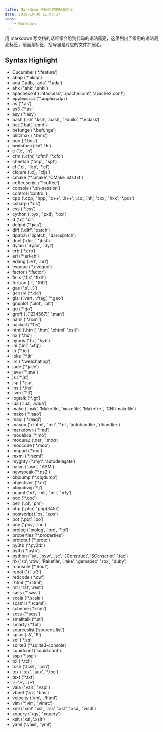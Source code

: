 ```yaml
---
title: Markdown 代码高亮的标记大全
date: 2018-10-30 21:43:37
tags:
    - Markdown
---
```


用 markdown 写文档的话经常会用到代码的语法高亮，这里列出了常用的语法高亮标签，前面是标签，括号里是对应的文件扩展名。

<!--more-->

## Syntax Highlight

- Cucumber (‘*.feature’)
- abap (‘*.abap’)
- ada (‘.adb’, ‘.ads’, ‘*.ada’)
- ahk (‘.ahk’, ‘.ahkl’)
- apacheconf (‘.htaccess’, ‘apache.conf’, ‘apache2.conf’)
- applescript (‘*.applescript’)
- as (‘*.as’)
- as3 (‘*.as’)
- asy (‘*.asy’)
- bash (‘.sh’, ‘.ksh’, ‘.bash’, ‘.ebuild’, ‘*.eclass’)
- bat (‘.bat’, ‘.cmd’)
- befunge (‘*.befunge’)
- blitzmax (‘*.bmx’)
- boo (‘*.boo’)
- brainfuck (‘.bf’, ‘.b’)
- c (‘.c’, ‘.h’)
- cfm (‘.cfm’, ‘.cfml’, ‘*.cfc’)
- cheetah (‘.tmpl’, ‘.spt’)
- cl (‘.cl’, ‘.lisp’, ‘*.el’)
- clojure (‘.clj’, ‘.cljs’)
- cmake (‘*.cmake’, ‘CMakeLists.txt’)
- coffeescript (‘*.coffee’)
- console (‘*.sh-session’)
- control (‘control’)
- cpp (‘.cpp’, ‘.hpp’, ‘.c++’, ‘.h++’, ‘.cc’, ‘.hh’, ‘.cxx’, ‘.hxx’, ‘*.pde’)
- csharp (‘*.cs’)
- css (‘*.css’)
- cython (‘.pyx’, ‘.pxd’, ‘*.pxi’)
- d (‘.d’, ‘.di’)
- delphi (‘*.pas’)
- diff (‘.diff’, ‘.patch’)
- dpatch (‘.dpatch’, ‘.darcspatch’)
- duel (‘.duel’, ‘.jbst’)
- dylan (‘.dylan’, ‘.dyl’)
- erb (‘*.erb’)
- erl (‘*.erl-sh’)
- erlang (‘.erl’, ‘.hrl’)
- evoque (‘*.evoque’)
- factor (‘*.factor’)
- felix (‘.flx’, ‘.flxh’)
- fortran (‘.f’, ‘.f90’)
- gas (‘.s’, ‘.S’)
- genshi (‘*.kid’)
- glsl (‘.vert’, ‘.frag’, ‘*.geo’)
- gnuplot (‘.plot’, ‘.plt’)
- go (‘*.go’)
- groff (‘.(1234567)’, ‘.man’)
- haml (‘*.haml’)
- haskell (‘*.hs’)
- html (‘.html’, ‘.htm’, ‘.xhtml’, ‘.xslt’)
- hx (‘*.hx’)
- hybris (‘.hy’, ‘.hyb’)
- ini (‘.ini’, ‘.cfg’)
- io (‘*.io’)
- ioke (‘*.ik’)
- irc (‘*.weechatlog’)
- jade (‘*.jade’)
- java (‘*.java’)
- js (‘*.js’)
- jsp (‘*.jsp’)
- lhs (‘*.lhs’)
- llvm (‘*.ll’)
- logtalk (‘*.lgt’)
- lua (‘.lua’, ‘.wlua’)
- make (‘.mak’, ‘Makefile’, ‘makefile’, ‘Makefile.‘, ‘GNUmakefile’)
- mako (‘*.mao’)
- maql (‘*.maql’)
- mason (‘.mhtml’, ‘.mc’, ‘*.mi’, ‘autohandler’, ‘dhandler’)
- markdown (‘*.md’)
- modelica (‘*.mo’)
- modula2 (‘.def’, ‘.mod’)
- moocode (‘*.moo’)
- mupad (‘*.mu’)
- mxml (‘*.mxml’)
- myghty (‘*.myt’, ‘autodelegate’)
- nasm (‘.asm’, ‘.ASM’)
- newspeak (‘*.ns2’)
- objdump (‘*.objdump’)
- objectivec (‘*.m’)
- objectivej (‘*.j’)
- ocaml (‘.ml’, ‘.mli’, ‘.mll’, ‘.mly’)
- ooc (‘*.ooc’)
- perl (‘.pl’, ‘.pm’)
- php (‘.php’, ‘.php(345)’)
- postscript (‘.ps’, ‘.eps’)
- pot (‘.pot’, ‘.po’)
- pov (‘.pov’, ‘.inc’)
- prolog (‘.prolog’, ‘.pro’, ‘*.pl’)
- properties (‘*.properties’)
- protobuf (‘*.proto’)
- py3tb (‘*.py3tb’)
- pytb (‘*.pytb’)
- python (‘.py’, ‘.pyw’, ‘.sc’, ‘SConstruct’, ‘SConscript’, ‘.tac’)
- rb (‘.rb’, ‘.rbw’, ‘Rakefile’, ‘.rake’, ‘.gemspec’, ‘.rbx’, ‘.duby’)
- rconsole (‘*.Rout’)
- rebol (‘.r’, ‘.r3’)
- redcode (‘*.cw’)
- rhtml (‘*.rhtml’)
- rst (‘.rst’, ‘.rest’)
- sass (‘*.sass’)
- scala (‘*.scala’)
- scaml (‘*.scaml’)
- scheme (‘*.scm’)
- scss (‘*.scss’)
- smalltalk (‘*.st’)
- smarty (‘*.tpl’)
- sourceslist (‘sources.list’)
- splus (‘.S’, ‘.R’)
- sql (‘*.sql’)
- sqlite3 (‘*.sqlite3-console’)
- squidconf (‘squid.conf’)
- ssp (‘*.ssp’)
- tcl (‘*.tcl’)
- tcsh (‘.tcsh’, ‘.csh’)
- tex (‘.tex’, ‘.aux’, ‘*.toc’)
- text (‘*.txt’)
- v (‘.v’, ‘.sv’)
- vala (‘.vala’, ‘.vapi’)
- vbnet (‘.vb’, ‘.bas’)
- velocity (‘.vm’, ‘.fhtml’)
- vim (‘*.vim’, ‘.vimrc’)
- xml (‘.xml’, ‘.xsl’, ‘.rss’, ‘.xslt’, ‘.xsd’, ‘.wsdl’)
- xquery (‘.xqy’, ‘.xquery’)
- xslt (‘.xsl’, ‘.xslt’)
- yaml (‘.yaml’, ‘.yml’)
